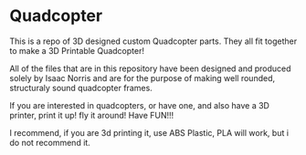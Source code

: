 Quadcopter
==========

This is a repo of 3D designed custom Quadcopter parts. They all fit together to make a 3D Printable Quadcopter!

All of the files that are in this repository have been designed and produced solely by Isaac Norris 
and are for the purpose of making well rounded, structuraly sound quadcopter frames. 


If you are interested in quadcopters, or have one, and also have a 3D printer, print it up! fly it around! Have FUN!!!

I recommend, if you are 3d printing it, use ABS Plastic, PLA will work, but i do not recommend it. 


